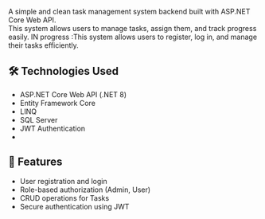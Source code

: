 ﻿
A simple and clean task management system backend built with ASP.NET Core Web API.  
This system allows users to manage tasks, assign them, and track progress easily.
 IN progress :This system allows users to register, log in, and manage their tasks efficiently.

## 🛠️ Technologies Used

- ASP.NET Core Web API (.NET 8)
- Entity Framework Core
- LINQ
- SQL Server
- JWT Authentication
-

## 🚀 Features

- User registration and login
- Role-based authorization (Admin, User)
- CRUD operations for Tasks
- Secure authentication using JWT
 